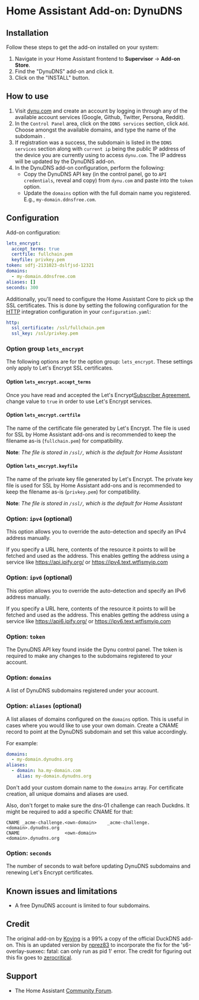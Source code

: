# Home Assistant Add-on: DynuDNS

## Installation

Follow these steps to get the add-on installed on your system:

1. Navigate in your Home Assistant frontend to **Supervisor** -> **Add-on Store**.
2. Find the "DynuDNS" add-on and click it.
3. Click on the "INSTALL" button.

## How to use

1. Visit [dynu.com](https://www.dynu.com) and create an account by logging in through any of the available account services (Google, Github, Twitter, Persona, Reddit).
2. In the `Control Panel` area, click on the `DDNS services` section, click `Add`. Choose amongst the available domains, and type the name of the subdomain .
3. If registration was a success, the subdomain is listed in the `DDNS services` section along with `current ip` being the public IP address of the device you are currently using to access `dynu.com`. The IP address will be updated by the DynuDNS add-on.
4. In the DynuDNS add-on configuration, perform the following:
    - Copy the DynuDNS API key (in the control panel, go to `API credentials`, reveal and copy) from `dynu.com` and paste into the `token` option.
    - Update the `domains` option with the full domain name you registered. E.g., `my-domain.ddnsfree.com`.

## Configuration

Add-on configuration:

```yaml
lets_encrypt:
  accept_terms: true
  certfile: fullchain.pem
  keyfile: privkey.pem
token: sdfj-2131023-dslfjsd-12321
domains:
  - my-domain.ddnsfree.com
aliases: []
seconds: 300
```

Additionally, you'll need to configure the Home Assistant Core to pick up the SSL certificates. This is done by setting the following configuration for the [HTTP][HTTP] integration configuration in your `configuration.yaml`:

```yaml
http:
  ssl_certificate: /ssl/fullchain.pem
  ssl_key: /ssl/privkey.pem
```

### Option group `lets_encrypt`

The following options are for the option group: `lets_encrypt`. These settings
only apply to Let's Encrypt SSL certificates.

#### Option `lets_encrypt.accept_terms`

Once you have read and accepted the Let's Encrypt[Subscriber Agreement](https://letsencrypt.org/repository/), change value to `true` in order to use Let's Encrypt services.

#### Option `lets_encrypt.certfile`

The name of the certificate file generated by Let's Encrypt. The file is used for SSL by Home Assistant add-ons and is recommended to keep the filename as-is (`fullchain.pem`) for compatibility.

**Note**: _The file is stored in `/ssl/`, which is the default for Home Assistant_

#### Option `lets_encrypt.keyfile`

The name of the private key file generated by Let's Encrypt. The private key file is used for SSL by Home Assistant add-ons and is recommended to keep the filename as-is (`privkey.pem`) for compatibility.

**Note**: _The file is stored in `/ssl/`, which is the default for Home Assistant_

### Option: `ipv4` (optional)

This option allows you to override the auto-detection and specify an
IPv4 address manually.

If you specify a URL here, contents of the resource it points to will be
fetched and used as the address. This enables getting the address using
a service like https://api.ipify.org/ or https://ipv4.text.wtfismyip.com

### Option: `ipv6` (optional)

This option allows you to override the auto-detection and specify an
IPv6 address manually.

If you specify a URL here, contents of the resource it points to will be
fetched and used as the address. This enables getting the address using
a service like https://api6.ipify.org/ or https://ipv6.text.wtfismyip.com

### Option: `token`

The DynuDNS API key found inside the Dynu control panel. The token is required to make any changes to the subdomains registered to your account.

### Option: `domains`

A list of DynuDNS subdomains registered under your account.

### Option: `aliases` (optional)

A list aliases of domains configured on the `domains` option.
This is useful in cases where you would like to use your own domain.
Create a CNAME record to point at the DynuDNS subdomain and set this value accordingly.

For example:

```yaml
domains:
  - my-domain.dynudns.org
aliases:
  - domain: ha.my-domain.com
    alias: my-domain.dynudns.org
```

Don't add your custom domain name to the `domains` array. For certificate creation, all unique domains and aliases are used.

Also, don't forget to make sure the dns-01 challenge can reach Duckdns. It might be required to add a specific CNAME for that:

```
CNAME _acme-challenge.<own-domain>    _acme-challenge.<domain>.dynudns.org
CNAME                 <own-domain>                    <domain>.dynudns.org
```

### Option: `seconds`

The number of seconds to wait before updating DynuDNS subdomains and renewing Let's Encrypt certificates.

## Known issues and limitations

- A free DynuDNS account is limited to four subdomains.

## Credit

The original add-on by [Koying](https://github.com/koying/ha-addons) is a 99% a copy of the official DuckDNS add-on. This is an updated version by [nprez83](https://github.com/nprez83) to incorporate the fix for the 's6-overlay-suexec: fatal: can only run as pid 1' error.  The credit for figuring out this fix goes to [zerocritical](https://github.com/koying/ha-addons/issues/4#issuecomment-1205211883).

## Support

- The Home Assistant [Community Forum][forum].

[forum]: https://community.home-assistant.io
[dynudns]: https://www.dynudns.org
[dynudns-faq]: https://www.dynu.com/FAQ/Dynamic-DNS-Service
[HTTP]: https://www.home-assistant.io/integrations/http/
